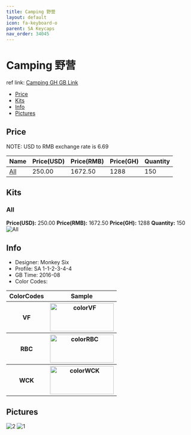 ```yaml
---
title: Camping 野营
layout: default
icon: fa-keyboard-o
parent: SA Keycaps
nav_order: 34045
---
```


# Camping 野营

ref link: [Camping GH GB Link](https://geekhack.org/index.php?topic=84175.0)

* [Price](#price)
* [Kits](#kits)
* [Info](#info)
* [Pictures](#pictures)


## Price  
NOTE: USD to RMB exchange rate is 6.69

| Name          | Price(USD)    |  Price(RMB) |  Price(GH) | Quantity |
| ------------- | ------------- |  ---------- |  --------- | -------- |
|[All](#all)|250.00|1672.50|1288|150|


## Kits
### All
**Price(USD):** 250.00    **Price(RMB):** 1672.50    **Price(GH):** 1288    **Quantity:** 150
<img src="{{ 'assets/images/sa-keycaps/camping/kits_pics/all.jpg' | relative_url }}" alt="All" class="image featured">


## Info
* Designer: Monkey Six
* Profile: SA 1-1-2-3-4-4
* GB Time: 2016-08
* Color Codes:  
<table style="width:100%">
  <tr>
    <th>ColorCodes</th>
    <th>Sample</th>
  </tr>
  <tr>
    <th>VF</th>
    <th><img src="{{ 'assets/images/sa-keycaps/SP_ColorCodes/abs/SP_Abs_ColorCodes_VF.png' | relative_url }}" alt="colorVF" height="75" width="170"></th>
  </tr>
  <tr>
    <th>RBC</th>
    <th><img src="{{ 'assets/images/sa-keycaps/SP_ColorCodes/abs/SP_Abs_ColorCodes_RBC.png' | relative_url }}" alt="colorRBC" height="75" width="170"></th>
  </tr>
  <tr>
    <th>WCK</th>
    <th><img src="{{ 'assets/images/sa-keycaps/SP_ColorCodes/abs/SP_Abs_ColorCodes_WCK.png' | relative_url }}" alt="colorWCK" height="75" width="170"></th>
  </tr>
</table>


## Pictures
<img src="{{ 'assets/images/sa-keycaps/camping/rendering_pics/2.jpg' | relative_url }}" alt="2" class="image featured">
<img src="{{ 'assets/images/sa-keycaps/camping/rendering_pics/1.jpg' | relative_url }}" alt="1" class="image featured">
